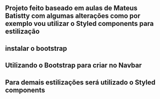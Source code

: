 ## Projeto feito baseado em aulas de Mateus Batistty com algumas alterações como por exemplo vou utilizar o Styled components para estilização

## instalar o bootstrap

## Utilizando o Bootstrap para criar no Navbar

## Para demais estilizações será utilizado o Styled components

